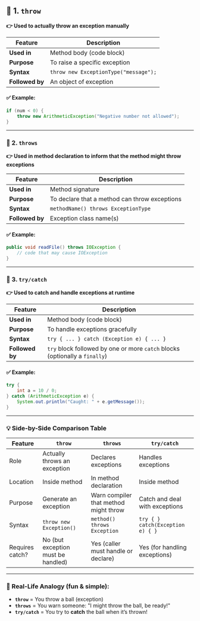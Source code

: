 ## 🔶 1. `throw`

**👉 Used to actually throw an exception manually**

| Feature         | Description                           |
| --------------- | ------------------------------------- |
| **Used in**     | Method body (code block)              |
| **Purpose**     | To raise a specific exception         |
| **Syntax**      | `throw new ExceptionType("message");` |
| **Followed by** | An object of exception                |

#### ✅ Example:

```java
if (num < 0) {
    throw new ArithmeticException("Negative number not allowed");
}
```

---

### 🔶 2. `throws`

**👉 Used in method declaration to inform that the method might throw exceptions**

| Feature         | Description                                   |
| --------------- | --------------------------------------------- |
| **Used in**     | Method signature                              |
| **Purpose**     | To declare that a method can throw exceptions |
| **Syntax**      | `methodName() throws ExceptionType`           |
| **Followed by** | Exception class name(s)                       |

#### ✅ Example:

```java
public void readFile() throws IOException {
    // code that may cause IOException
}
```

---

### 🔶 3. `try/catch`

**👉 Used to catch and handle exceptions at runtime**

| Feature         | Description                                                                 |
| --------------- | --------------------------------------------------------------------------- |
| **Used in**     | Method body (code block)                                                    |
| **Purpose**     | To handle exceptions gracefully                                             |
| **Syntax**      | `try { ... } catch (Exception e) { ... }`                                   |
| **Followed by** | `try` block followed by one or more `catch` blocks (optionally a `finally`) |

#### ✅ Example:

```java
try {
    int a = 10 / 0;
} catch (ArithmeticException e) {
    System.out.println("Caught: " + e.getMessage());
}
```

---

### 💡 Side-by-Side Comparison Table

| Feature         | `throw`                            | `throws`                              | `try/catch`                      |
| --------------- | ---------------------------------- | ------------------------------------- | -------------------------------- |
| Role            | Actually throws an exception       | Declares exceptions                   | Handles exceptions               |
| Location        | Inside method                      | In method declaration                 | Inside method                    |
| Purpose         | Generate an exception              | Warn compiler that method might throw | Catch and deal with exceptions   |
| Syntax          | `throw new Exception()`            | `method() throws Exception`           | `try { } catch(Exception e) { }` |
| Requires catch? | No (but exception must be handled) | Yes (caller must handle or declare)   | Yes (for handling exceptions)    |

---

### 🎯 Real-Life Analogy (fun & simple):

* **`throw`** = You throw a ball (exception)
* **`throws`** = You warn someone: "I might throw the ball, be ready!"
* **`try/catch`** = You try to **catch** the ball when it’s thrown!
